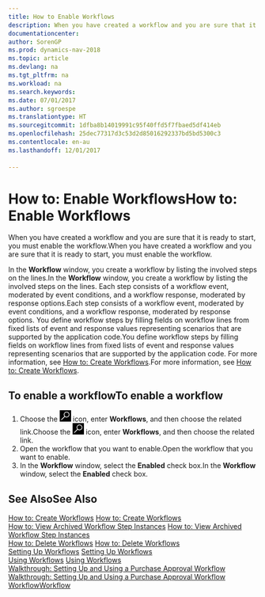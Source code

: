 ```yaml
---
title: How to Enable Workflows
description: When you have created a workflow and you are sure that it is ready to start, you must enable the workflow.
documentationcenter: 
author: SorenGP
ms.prod: dynamics-nav-2018
ms.topic: article
ms.devlang: na
ms.tgt_pltfrm: na
ms.workload: na
ms.search.keywords: 
ms.date: 07/01/2017
ms.author: sgroespe
ms.translationtype: HT
ms.sourcegitcommit: 1dfba8b14019991c95f40ffd5f7fbaed5df414eb
ms.openlocfilehash: 25dec77317d3c53d2d85016292337bd5bd5300c3
ms.contentlocale: en-au
ms.lasthandoff: 12/01/2017

---
```

# <a name="how-to-enable-workflows"></a><span data-ttu-id="94326-103">How to: Enable Workflows</span><span class="sxs-lookup"><span data-stu-id="94326-103">How to: Enable Workflows</span></span>
<span data-ttu-id="94326-104">When you have created a workflow and you are sure that it is ready to start, you must enable the workflow.</span><span class="sxs-lookup"><span data-stu-id="94326-104">When you have created a workflow and you are sure that it is ready to start, you must enable the workflow.</span></span>  

 <span data-ttu-id="94326-105">In the **Workflow** window, you create a workflow by listing the involved steps on the lines.</span><span class="sxs-lookup"><span data-stu-id="94326-105">In the **Workflow** window, you create a workflow by listing the involved steps on the lines.</span></span> <span data-ttu-id="94326-106">Each step consists of a workflow event, moderated by event conditions, and a workflow response, moderated by response options.</span><span class="sxs-lookup"><span data-stu-id="94326-106">Each step consists of a workflow event, moderated by event conditions, and a workflow response, moderated by response options.</span></span> <span data-ttu-id="94326-107">You define workflow steps by filling fields on workflow lines from fixed lists of event and response values representing scenarios that are supported by the application code.</span><span class="sxs-lookup"><span data-stu-id="94326-107">You define workflow steps by filling fields on workflow lines from fixed lists of event and response values representing scenarios that are supported by the application code.</span></span> <span data-ttu-id="94326-108">For more information, see [How to: Create Workflows](across-how-to-create-workflows.md).</span><span class="sxs-lookup"><span data-stu-id="94326-108">For more information, see [How to: Create Workflows](across-how-to-create-workflows.md).</span></span>  

## <a name="to-enable-a-workflow"></a><span data-ttu-id="94326-109">To enable a workflow</span><span class="sxs-lookup"><span data-stu-id="94326-109">To enable a workflow</span></span>  
1.  <span data-ttu-id="94326-110">Choose the ![Search for Page or Report](media/ui-search/search_small.png "Search for Page or Report icon") icon, enter **Workflows**, and then choose the related link.</span><span class="sxs-lookup"><span data-stu-id="94326-110">Choose the ![Search for Page or Report](media/ui-search/search_small.png "Search for Page or Report icon") icon, enter **Workflows**, and then choose the related link.</span></span>  
2.  <span data-ttu-id="94326-111">Open the workflow that you want to enable.</span><span class="sxs-lookup"><span data-stu-id="94326-111">Open the workflow that you want to enable.</span></span>  
3.  <span data-ttu-id="94326-112">In the **Workflow** window, select the **Enabled** check box.</span><span class="sxs-lookup"><span data-stu-id="94326-112">In the **Workflow** window, select the **Enabled** check box.</span></span>  

## <a name="see-also"></a><span data-ttu-id="94326-113">See Also</span><span class="sxs-lookup"><span data-stu-id="94326-113">See Also</span></span>  
 <span data-ttu-id="94326-114">[How to: Create Workflows](across-how-to-create-workflows.md) </span><span class="sxs-lookup"><span data-stu-id="94326-114">[How to: Create Workflows](across-how-to-create-workflows.md) </span></span>  
 <span data-ttu-id="94326-115">[How to: View Archived Workflow Step Instances](across-how-to-view-archived-workflow-step-instances.md) </span><span class="sxs-lookup"><span data-stu-id="94326-115">[How to: View Archived Workflow Step Instances](across-how-to-view-archived-workflow-step-instances.md) </span></span>  
 <span data-ttu-id="94326-116">[How to: Delete Workflows](across-how-to-delete-workflows.md) </span><span class="sxs-lookup"><span data-stu-id="94326-116">[How to: Delete Workflows](across-how-to-delete-workflows.md) </span></span>  
 <span data-ttu-id="94326-117">[Setting Up Workflows](across-set-up-workflows.md) </span><span class="sxs-lookup"><span data-stu-id="94326-117">[Setting Up Workflows](across-set-up-workflows.md) </span></span>  
 <span data-ttu-id="94326-118">[Using Workflows](across-use-workflows.md) </span><span class="sxs-lookup"><span data-stu-id="94326-118">[Using Workflows](across-use-workflows.md) </span></span>  
 <span data-ttu-id="94326-119">[Walkthrough: Setting Up and Using a Purchase Approval Workflow](walkthrough-setting-up-and-using-a-purchase-approval-workflow.md) </span><span class="sxs-lookup"><span data-stu-id="94326-119">[Walkthrough: Setting Up and Using a Purchase Approval Workflow](walkthrough-setting-up-and-using-a-purchase-approval-workflow.md) </span></span>  
 [<span data-ttu-id="94326-120">Workflow</span><span class="sxs-lookup"><span data-stu-id="94326-120">Workflow</span></span>](across-workflow.md)   

